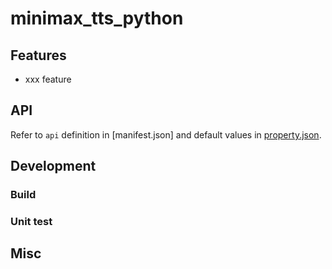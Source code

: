 # minimax_tts_python

<!-- brief introduction for the extension -->

## Features

<!-- main features introduction -->

- xxx feature

## API

Refer to `api` definition in [manifest.json] and default values in [property.json](property.json).

<!-- Additional API.md can be referred to if extra introduction needed -->

## Development

### Build

<!-- build dependencies and steps -->

### Unit test

<!-- how to do unit test for the extension -->

## Misc

<!-- others if applicable -->
